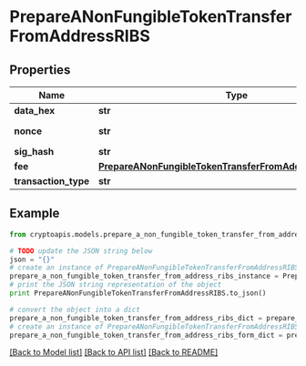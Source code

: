 # PrepareANonFungibleTokenTransferFromAddressRIBS


## Properties
Name | Type | Description | Notes
------------ | ------------- | ------------- | -------------
**data_hex** | **str** | 0x0079006f00750072004100640064006900740069006f006e0061006c00440061007400610048006500720065 | [optional] 
**nonce** | **str** | Represents the sequential running number for an address, starting from 0 for the first transaction. E.g., if the nonce of a transaction is 10, it would be the 11th transaction sent from the sender&#39;s address. | [optional] 
**sig_hash** | **str** | Representation of the hash that should be signed | 
**fee** | [**PrepareANonFungibleTokenTransferFromAddressRIBSBSCFee**](PrepareANonFungibleTokenTransferFromAddressRIBSBSCFee.md) |  | 
**transaction_type** | **str** | Representation of the transaction type | 

## Example

```python
from cryptoapis.models.prepare_a_non_fungible_token_transfer_from_address_ribs import PrepareANonFungibleTokenTransferFromAddressRIBS

# TODO update the JSON string below
json = "{}"
# create an instance of PrepareANonFungibleTokenTransferFromAddressRIBS from a JSON string
prepare_a_non_fungible_token_transfer_from_address_ribs_instance = PrepareANonFungibleTokenTransferFromAddressRIBS.from_json(json)
# print the JSON string representation of the object
print PrepareANonFungibleTokenTransferFromAddressRIBS.to_json()

# convert the object into a dict
prepare_a_non_fungible_token_transfer_from_address_ribs_dict = prepare_a_non_fungible_token_transfer_from_address_ribs_instance.to_dict()
# create an instance of PrepareANonFungibleTokenTransferFromAddressRIBS from a dict
prepare_a_non_fungible_token_transfer_from_address_ribs_form_dict = prepare_a_non_fungible_token_transfer_from_address_ribs.from_dict(prepare_a_non_fungible_token_transfer_from_address_ribs_dict)
```
[[Back to Model list]](../README.md#documentation-for-models) [[Back to API list]](../README.md#documentation-for-api-endpoints) [[Back to README]](../README.md)


